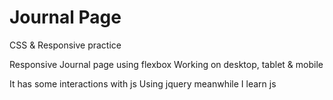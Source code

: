# Journal Page
CSS &amp; Responsive practice

Responsive Journal page using flexbox
Working on desktop, tablet & mobile

It has some interactions with js
Using jquery meanwhile I learn js
